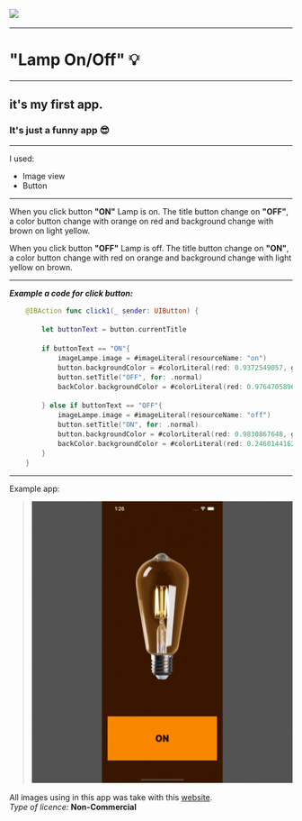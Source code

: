 ![](https://s.0542.ua/section/newsIcon/upload/images/news/icon/000/052/548/vvv_5f6367b9845a5.png)

***
# "Lamp On/Off" 💡

***
## it's my first app.
### It's  just a funny app 😎
***
I used:
<ul>
<li> Image view</li>
<li> Button </li>
</ul>

***
When you click button __"ON"__ Lamp is on. The title button change on __"OFF"__, a color button change  with orange on red and background change with brown on light yellow.  

When you click button __"OFF"__ Lamp is off. The title button change on __"ON"__, a color button change  with red on orange and background change with  light yellow on brown.

***

___Example a code for click button:___
````swift
    @IBAction func click1(_ sender: UIButton) {
      
        let buttonText = button.currentTitle
        
        if buttonText == "ON"{
            imageLampe.image = #imageLiteral(resourceName: "on")
            button.backgroundColor = #colorLiteral(red: 0.9372549057, green: 0.3490196168, blue: 0.1921568662, alpha: 1)
            button.setTitle("OFF", for: .normal)
            backColor.backgroundColor = #colorLiteral(red: 0.9764705896, green: 0.850980401, blue: 0.5490196347, alpha: 1)

        } else if buttonText == "OFF"{
            imageLampe.image = #imageLiteral(resourceName: "off")
            button.setTitle("ON", for: .normal)
            button.backgroundColor = #colorLiteral(red: 0.9830867648, green: 0.5284075141, blue: 0, alpha: 1)
            backColor.backgroundColor = #colorLiteral(red: 0.2460144162, green: 0.08992823213, blue: 0, alpha: 1)
        }   
    }
````
***
Example app:  
> <img src="https://github.com/grafon100/Lamp_On_Off/blob/241f244e1021df911303298da7dec08ad1cc3851/Example_App.gif" width="500" height="500">  
All images using in this app was take with this [website](https://www.pngwing.com/ru/free-png-iwvpn).  
_Type of licence:_ __Non-Commercial__
